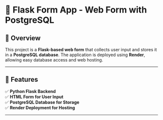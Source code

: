 # 📝 Flask Form App - Web Form with PostgreSQL  

## 📌 Overview  
This project is a **Flask-based web form** that collects user input and stores it in a **PostgreSQL database**. The application is deployed using **Render**, allowing easy database access and web hosting.  

---

## 🚀 Features  
✅ **Python Flask Backend**  
✅ **HTML Form for User Input**  
✅ **PostgreSQL Database for Storage**  
✅ **Render Deployment for Hosting**  

---
